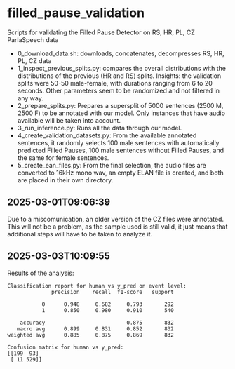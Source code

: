 # filled_pause_validation
Scripts for validating the Filled Pause Detector on RS, HR, PL, CZ ParlaSpeech data


* 0_download_data.sh: downloads, concatenates, decompresses RS, HR, PL, CZ data
* 1_inspect_previous_splits.py: compares the overall distributions with the distributions of the previous (HR and RS) splits. Insights:
the validation splits were 50-50 male-female, with durations ranging from 6 to 20 seconds. Other parameters seem to be randomized and not filtered in any way.
* 2_prepare_splits.py: Prepares a supersplit of 5000 sentences (2500 M, 2500 F) to be annotated with our model. Only instances that have audio available will be taken into account.
* 3_run_inference.py: Runs all the data through our model.
* 4_create_validation_datasets.py: From the available annotated sentences, it randomly selects 100 male sentences with automatically predicted Filled Pauses, 100 male sentences without Filled Pauses, and the same for female sentences.
* 5_create_ean_files.py: From the final selection, the audio files are converted to 16kHz mono wav, an empty ELAN file is created, and both are placed in their own directory.

## 2025-03-01T09:06:39

Due to a miscomunication, an older version of the CZ files were annotated. This will not be a problem, as the sample used is still valid, it just means that additional steps will have to be taken to analyze it.

## 2025-03-03T10:09:55

Results of the analysis:

```
Classification report for human vs y_pred on event level:
              precision    recall  f1-score   support

           0      0.948     0.682     0.793       292
           1      0.850     0.980     0.910       540

    accuracy                          0.875       832
   macro avg      0.899     0.831     0.852       832
weighted avg      0.885     0.875     0.869       832

Confusion matrix for human vs y_pred:
[[199  93]
 [ 11 529]]

```